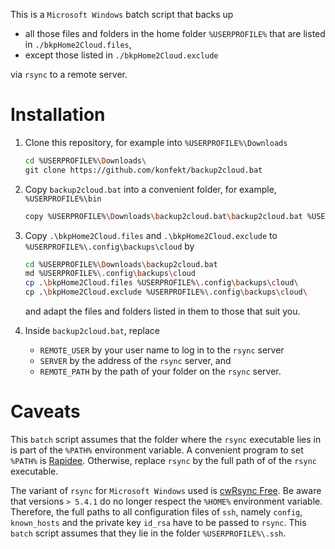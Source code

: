 This is a `Microsoft Windows` batch script that backs up

- all those files and folders in the home folder `%USERPROFILE%` that are listed in `./bkpHome2Cloud.files`,
- except those listed in `./bkpHome2Cloud.exclude`

via `rsync` to a remote server.

# Installation

1. Clone this repository, for example into `%USERPROFILE%\Downloads`
    ```sh
    cd %USERPROFILE%\Downloads\
    git clone https://github.com/konfekt/backup2cloud.bat
    ````
0. Copy `backup2cloud.bat` into a convenient folder, for example, `%USERPROFILE%\bin`
    ```sh
    copy %USERPROFILE%\Downloads\backup2cloud.bat\backup2cloud.bat %USERPROFILE%\bin\
    ```
0. Copy `.\bkpHome2Cloud.files` and  `.\bkpHome2Cloud.exclude` to `%USERPROFILE%\.config\backups\cloud` by
    ```sh
    cd %USERPROFILE%\Downloads\backup2cloud.bat
    md %USERPROFILE%\.config\backups\cloud
    cp .\bkpHome2Cloud.files %USERPROFILE%\.config\backups\cloud\
    cp .\bkpHome2Cloud.exclude %USERPROFILE%\.config\backups\cloud\
    ```
    and adapt the files and folders listed in them to those that suit you.
0. Inside `backup2cloud.bat`, replace

    - `REMOTE_USER` by your user name to log in to the `rsync` server
    - `SERVER` by the address of the `rsync` server, and
    - `REMOTE_PATH` by the path of your folder on the `rsync` server.

# Caveats

This `batch` script assumes that the folder where the `rsync` executable lies in is part of the `%PATH%` environment variable.
A convenient program to set `%PATH%` is [Rapidee](http://www.rapidee.com/).
Otherwise, replace `rsync` by the full path of of the `rsync` executable.

The variant of `rsync` for `Microsoft Windows` used is [cwRsync Free](https://itefix.net/cwrsync).
Be aware that versions `> 5.4.1` do no longer respect the `%HOME%` environment variable.
Therefore, the full paths to all configuration files of `ssh`, namely `config`, `known_hosts` and the private key `id_rsa` have to be passed to `rsync`.
This `batch` script assumes that they lie in the folder `%USERPROFILE%\.ssh`.

